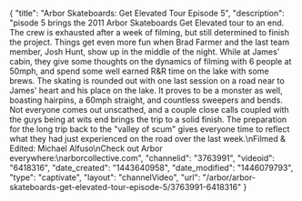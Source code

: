 {
    "title": "Arbor Skateboards: Get Elevated Tour Episode 5",
    "description": "pisode 5 brings the 2011 Arbor Skateboards Get Elevated tour to an end. The crew is exhausted after a week of filming, but still determined to finish the project. Things get even more fun when Brad Farmer and the last team member, Josh Hunt, show up in the middle of the night. While at James' cabin, they give some thoughts on the dynamics of filming with 6 people at 50mph, and spend some well earned R&R time on the lake with some brews. The skating is rounded out with one last session on a road near to James' heart and his place on the lake. It proves to be a monster as well, boasting hairpins, a 60mph straight, and countless sweepers and bends. Not everyone comes out unscathed, and a couple close calls coupled with the guys being at wits end brings the trip to a solid finish. The preparation for the long trip back to the \"valley of scum\" gives everyone time to reflect what they had just experienced on the road over the last week.\nFilmed & Edited: Michael Alfuso\nCheck out Arbor everywhere:\narborcollective.com",
    "channelid": "3763991",
    "videoid": "6418316",
    "date_created": "1443640958",
    "date_modified": "1446079793",
    "type": "captivate",
    "layout": "channelVideo",
    "url": "\/arbor\/arbor-skateboards-get-elevated-tour-episode-5\/3763991-6418316"
}